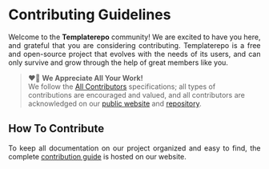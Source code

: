 # Contributing Guidelines

<p align="justify">
    Welcome to the <b>Templaterepo</b> community!
    We are excited to have you here,
    and grateful that you are considering contributing.
    Templaterepo is a free and open-source project that evolves with the needs of its users,
    and can only survive and grow through the help of great members like you.
</p>

<blockquote>
    ❤️🙏 <b>We Appreciate All Your Work!</b>
    <br>
    We follow the <a href="https://allcontributors.org/docs/en/specification">All Contributors</a>
    specifications; all types of contributions are encouraged and valued, and all contributors are
    acknowledged on our <a href="https://AAriam.github.io/TemplateRepo/about#contributors">public website</a>
    and <a href="https://github.com/AAriam/TemplateRepo/releases">repository</a>.
</blockquote>

## How To Contribute

<p align="justify">
    To keep all documentation on our project organized and easy to find, the complete
    <a href="https://AAriam.github.io/TemplateRepo/contribute">contribution guide</a> is hosted on our website.
</p>
